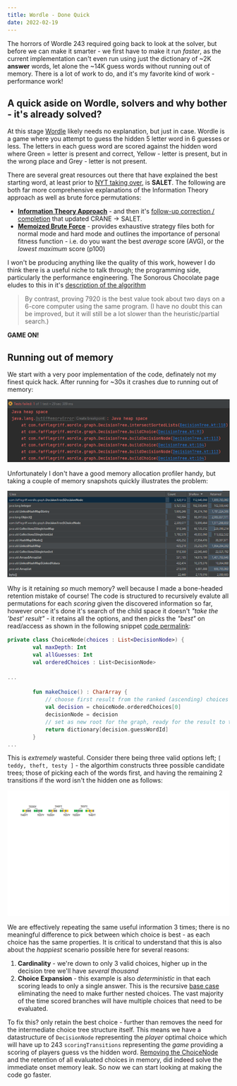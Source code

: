 ```yaml
---
title: Wordle - Done Quick
date: 2022-02-19
---
```

The horrors of Wordle 243 required going back to look at the solver, but before we can make it smarter - we first have to make it run *faster*, as the current implementation can't
even run using just the dictionary of ~2K **answer** words, let alone the ~14K guess words without running out of memory. There is a lot of work to do, and it's my favorite kind of
work - performance work!

## A quick aside on Wordle, solvers and why bother - it's already solved?
At this stage [Wordle](https://www.nytimes.com/games/wordle/index.html) likely needs no explanation, but just in case. Wordle is a game where you attempt to guess the hidden 5 
letter word in 6 guesses or less. The letters in each guess word are scored against the hidden word where Green = letter is present and correct, Yellow - letter is present, but 
in the wrong place and Grey - letter is not present.

There are several great resources out there that have explained the best starting word, at least prior to [NYT taking over](https://www.nytimes.com/2022/01/31/business/media/new-york-times-wordle.html),
is **SALET**. The following are both far more comprehensive explanations of the Information Theory approach as well as brute force permutations:
* [**Information Theory Approach**](https://www.youtube.com/watch?v=v68zYyaEmEA&t=0s) - and then it's [follow-up correction / completion](https://www.youtube.com/watch?v=fRed0Xmc2Wg) that updated CRANE -> SALET.
* [**Memoized Brute Force**](http://sonorouschocolate.com/notes/index.php?title=The_best_strategies_for_Wordle) - provides exhaustive strategy files both for normal mode and hard mode
and outlines the importance of personal fitness function - i.e. do you want the best *average* score (AVG), or the *lowest maximum* score (p100)

I won't be producing anything like the quality of this work, however I do think there is a useful niche to talk through; the programming side, particularly the performance engineering.
The Sonorous Chocolate page eludes to this in it's [description of the algorithm](https://sonorouschocolate.com/notes/index.php?title=The_best_strategies_for_Wordle#Description_of_algorithm)

> By contrast, proving 7920 is the best value took about two days on a 6-core computer using the same program. (I have no doubt this can be improved, but it will still be a lot slower than the heuristic/partial search.)

**GAME ON!**

## Running out of memory
We start with a very poor implementation of the code, definately not my finest quick hack. After running for ~30s it crashes due to running out of memory:

![Tell Tale Out Of Memory Error](https://github.com/TheGrimTiffith/TheGrimTiffith.github.io/blob/main/images/wordle/out-of-memory-error-stack-trace.png?raw=true)

Unfortunately I don't have a good memory allocation profiler handy, but taking a couple of memory snapshots quickly illustrates the problem:

![Large retained memory for choices and decisions](https://github.com/TheGrimTiffith/TheGrimTiffith.github.io/blob/main/images/wordle/retained-memory-profile-prior-to-OOM.png?raw=true)

Why is it retaining *so* much memory? well because I made a bone-headed retention mistake of course! The code is structured to recursively evalute all permutations for each *scoring* given the discovered information so far, however once it's done it's search of the child space it doesn't *"take the 'best' result"* - it retains all the options, and then picks the *"best"* on read/access as shown in the following snippet [code permalink](https://github.com/TheGrimTiffith/wordle-tinkering/blob/5c9984c2d5cdfd7187b93b72086a16f58fd0b6d0/src/main/kotlin/com/fafflegriff/wordle/graph/DecisionTree.kt#L141):

```kotlin
private class ChoiceNode(choices : List<DecisionNode>) {
        val maxDepth: Int
        val allGuesses: Int
        val orderedChoices : List<DecisionNode>

... 

        fun makeChoice() : CharArray {
            // choose first result from the ranked (ascending) choices
            val decision = choiceNode.orderedChoices[0]
            decisionNode = decision
            // set as new root for the graph, ready for the result to transition
            return dictionary[decision.guessWordId]
        }
...
```

This is *extremely* wasteful. Consider there being three valid options left; ``[ teddy, theft, testy ]`` - the algorthim constructs three possible candidate trees; those of picking each of the words first, and having the remaining 2 transitions if the word isn't the hidden one as follows:

![three simple choice graphs](https://github.com/TheGrimTiffith/TheGrimTiffith.github.io/blob/main/images/wordle/three-choices.png?raw=true)

We are effectively repeating the same useful information 3 times; there is no meaningful difference to pick between which choice is best - as each choice has the same properties. It is critical to understand that this is also about the *happiest* scenario possible here for several reasons:
1. **Cardinality** - we're down to only 3 valid choices, higher up in the decision tree we'll have *several thousand*
2. **Choice Expansion** - this example is also *deterministic* in that each scoring leads to only a single answer. This is the recursive [base case](https://en.wikipedia.org/wiki/Recursion#base_case) eliminating the need to make further nested choices. The vast majority of the time scored branches will have multiple choices
that need to be evaluated.

To fix this? only retain the best choice - further than removes the need for the intermediate choice tree structure itself. This means we have a datastructure of ``DecisionNode`` representing the *player* optimal choice which will have up to 243 ``scoringTransitions`` representing the *game* providing a scoring of players guess vs the hidden word. [Removing the ChoiceNode](https://github.com/TheGrimTiffith/wordle-tinkering/commit/32af75ca608851c4ef430b4af4a58aab3d261b05) and the retention of all evaluated choices in memory, did indeed solve the immediate onset memory leak. So now we can start looking at making the code go faster.
